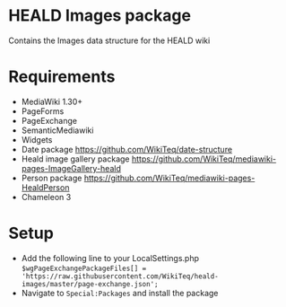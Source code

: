 # HEALD Images package
Contains the Images data structure for the HEALD wiki

# Requirements

* MediaWiki 1.30+
* PageForms
* PageExchange
* SemanticMediawiki
* Widgets
* Date package https://github.com/WikiTeq/date-structure
* Heald image gallery package https://github.com/WikiTeq/mediawiki-pages-ImageGallery-heald
* Person package https://github.com/WikiTeq/mediawiki-pages-HealdPerson
* Chameleon 3

# Setup

* Add the following line to your LocalSettings.php `$wgPageExchangePackageFiles[] = 'https://raw.githubusercontent.com/WikiTeq/heald-images/master/page-exchange.json';`
* Navigate to `Special:Packages` and install the package

